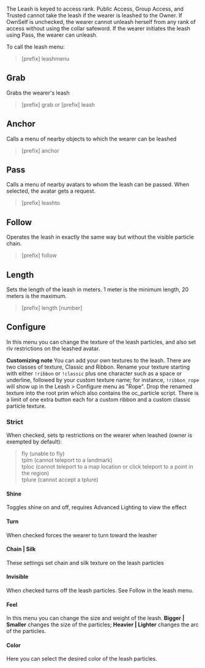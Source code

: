 The Leash is keyed to access rank. Public Access, Group Access, and Trusted cannot take the leash if the wearer is leashed to the Owner. If OwnSelf is unchecked, the wearer cannot unleash herself from any rank of access without using the collar safeword. If the wearer initiates the leash using Pass, the wearer can unleash.  

To call the leash menu:  
>[prefix] leashmenu

## Grab  
Grabs the wearer's leash  
>[prefix] grab or [prefix] leash  

## Anchor
Calls a menu of nearby objects to which the wearer can be leashed  
>[prefix] anchor

## Pass
Calls a menu of nearby avatars to whom the leash can be passed. When selected, the avatar gets a request.
>[prefix] leashto 

## Follow
Operates the leash in exactly the same way but without the visible particle chain.
>[prefix] follow

## Length
Sets the length of the leash in meters. 1 meter is the minimum length, 20 meters is the maximum.
>[prefix] length [number]

## Configure
In this menu you can change the texture of the leash particles, and also set rlv restrictions on the leashed avatar.  

**Customizing note**  You can add your own textures to the leash.  There are two classes of texture, Classic and Ribbon.  Rename your texture starting with either `!ribbon` or `!classic` plus one character such as a space or underline, followed by your custom texture name; for instance, `!ribbon_rope` will show up in the Leash > Configure menu as "Rope".  Drop the renamed texture into the root prim which also contains the oc_particle script.  There is a limit of one extra button each for a custom ribbon and a custom classic particle texture.

### Strict  
When checked, sets tp restrictions on the wearer when leashed (owner is exempted by default):  
> fly (unable to fly)  
> tplm (cannot teleport to a landmark)  
> tploc (cannot teleport to a map location or click teleport to a point in the region)  
> tplure (cannot accept a tplure)  

#### Shine  
Toggles shine on and off, requires Advanced Lighting to view the effect  
#### Turn
When checked forces the wearer to turn toward the leasher  
#### Chain | Silk
These settings set chain and silk texture on the leash particles
#### Invisible  
When checked turns off the leash particles.  See Follow in the leash menu.  
#### Feel
In this menu you can change the size and weight of the leash.  **Bigger | Smaller** changes the size of the particles; **Heavier | Lighter** changes the arc of the particles.  
#### Color  
Here you can select the desired color of the leash particles.


